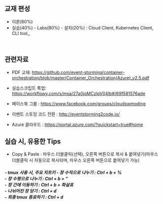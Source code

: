 ## 교재 편성
 - 이론(60%)
 - 실습(40%) - Labs(80%)
             - 설치(20%) : Cloud Client, Kubernetes Client, CLI tool,,             

<br/>

## 관련자료

- PDF 교재: https://github.com/event-storming/container-orchestration/blob/master/Container_Orchestration(Azure)_v2.5.pdf

- 실습스크립트 룩업:
https://workflowy.com/s/msa/27a0ioMCzlpV04Ib#/69f581576ade

- 페이스북 그룹 : 
https://www.facebook.com/groups/cloudswmoding  

- 이벤트 스토밍 코드 전환 : 
http://eventstorming2code.io/  

- Azure 클라우드 : 
https://portal.azure.com/?quickstart=true#home


## 실습 시, 유용한 Tips
- Copy & Paste : 마우스 더블클릭(선택), 오른쪽 버튼으로 복사 & 붙여넣기(마우스 더블클릭 시 자동으로 복사되며, 마우스 오른쪽 버튼으로 붙여넣기 가능)
<h5>
- tmux 사용 시, 주요 치트키
  - 창 수직으로 나누기 : Ctrl + b + % <br/>
  - 창 수평으로 나누기 : Ctrl + b + " <br/>
  - 창 간에 이동하기 : Ctrl + b + 화살표 <br/>
  - 나뉘어진 창 닫기 : Ctrl + d <br/>
  - 최종 tmux 종료하기 : Ctrl + d 
</h5>
